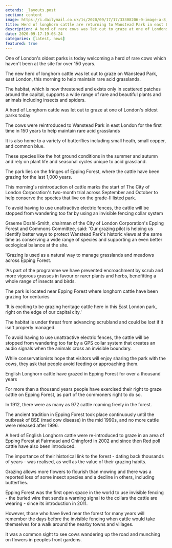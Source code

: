 ```yaml
---
extends: _layouts.post
section: content
image: https://i.dailymail.co.uk/1s/2020/09/17/17/33308206-0-image-a-8_1600361530112.jpg 
title: Herd of longhorn cattle are returning to Wanstead Park in east London after 150 years 
description: A herd of rare cows was let out to graze at one of Londons oldest parks this morning. Longhorn cattle were reintroduced to Wanstead Park in east London to help maintain rare acid grasslands. 
date: 2020-09-17-19-03-24 
categories: [latest, news] 
featured: true 
--- 
```

One of London's oldest parks is today welcoming a herd of rare cows which haven't been at the site for over 150 years.

The new herd of longhorn cattle was let out to graze on Wanstead Park, east London, this morning to help maintain rare acid grasslands.

The habitat, which is now threatened and exists only in scattered patches around the capital, supports a wide range of rare and beautiful plants and animals including insects and spiders.

A herd of Longhorn cattle was let out to graze at one of London's oldest parks today

The cows were reintroduced to Wanstead Park in east London for the first time in 150 years to help maintain rare acid grasslands 

It is also home to a variety of butterflies including small heath, small copper, and common blue.

These species like the hot ground conditions in the summer and autumn and rely on plant life and seasonal cycles unique to acid grassland.

The park lies on the fringes of Epping Forest, where the cattle have been grazing for the last 1,000 years.

This morning's reintroduction of cattle marks the start of The City of London Corporation's two-month trial across September and October to help conserve the species that live on the grade-II listed park.

To avoid having to use unattractive electric fences, the cattle will be stopped from wandering too far by using an invisible fencing collar system

Graeme Doshi-Smith, chairman of the City of London Corporation's Epping Forest and Commons Committee, said: 'Our grazing pilot is helping us identify better ways to protect Wanstead Park's historic views at the same time as conserving a wide range of species and supporting an even better ecological balance at the site.

'Grazing is used as a natural way to manage grasslands and meadows across Epping Forest.

'As part of the programme we have prevented encroachment by scrub and more vigorous grasses in favour or rarer plants and herbs, benefitting a whole range of insects and birds. 

The park is located near Epping Forest where longhorn cattle have been grazing for centuries

'It is exciting to be grazing heritage cattle here in this East London park, right on the edge of our capital city.'

The habitat is under threat from advancing scrubland and could be lost if it isn't properly managed.

To avoid having to use unattractive electric fences, the cattle will be stopped from wandering too far by a GPS collar system that creates an audio signals when the animals cross an invisible boundary.

While conservationists hope that visitors will enjoy sharing the park with the cows, they ask that people avoid feeding or approaching them.

English Longhorn cattle have grazed in Epping Forest for over a thousand years

For more than a thousand years people have exercised their right to graze cattle on Epping Forest, as part of the commoners right to do so.  

In 1912, there were as many as 972 cattle roaming freely in the forest. 

The ancient tradition in Epping Forest took place continuously until the outbreak of BSE (mad cow disease) in the mid 1990s, and no more cattle were released after 1996. 



A herd of English Longhorn cattle were re-introduced to graze in an area of Epping Forest at Fairmead and Chingford in 2002 and since then Red poll cattle have also been introduced.  

The importance of their historical link to the forest - dating back thousands of years - was realised, as well as the value of their grazing habits. 

Grazing allows more flowers to flourish than mowing and there was a reported loss of some insect species and a decline in others, including butterflies.

Epping Forest was the first open space in the world to use invisible fencing - the buried wire that sends a warning signal to the collars the cattle are wearing - since its introduction in 2011.  

However, those who have lived near the forest for many years will remember the days before the invisible fencing when cattle would take themselves for a walk around the nearby towns and villages. 

It was a common sight to see cows wandering up the road and munching on flowers in peoples front gardens.  



